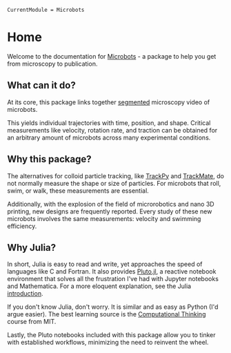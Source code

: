 ```@meta
CurrentModule = Microbots
```

# Home

Welcome to the documentation for [Microbots](https://github.com/czimm79/Microbots.jl) - a package to help you get from microscopy to publication.

## What can it do?

At its core, this package links together [segmented](https://en.wikipedia.org/wiki/Image_segmentation) microscopy video of microbots.

 This yields individual trajectories with time, position, and shape. Critical measurements like velocity, rotation rate, and traction can be obtained for an arbitrary amount of microbots across many experimental conditions.

## Why this package?

The alternatives for colloid particle tracking, like [TrackPy](https://soft-matter.github.io/trackpy/v0.5.0/) and [TrackMate](https://www.sciencedirect.com/science/article/pii/S1046202316303346), do not normally measure the shape or size of particles. For microbots that roll, swim, or walk, these measurements are essential. 

Additionally, with the explosion of the field of microrobotics and nano 3D printing, new designs are frequently reported. Every study of these new microbots involves the same measurements: velocity and swimming efficiency.

## Why Julia?

In short, Julia is easy to read and write, yet approaches the speed of languages like C and Fortran. It also provides [Pluto.jl](https://github.com/fonsp/Pluto.jl), a reactive notebook environment that solves all the frustration I've had with Jupyter notebooks and Mathematica. For a more eloquent explanation, see the Julia [introduction](https://docs.julialang.org/en/v1/).

If you don't know Julia, don't worry. It is similar and as easy as Python (I'd argue easier). The best learning source is the [Computational Thinking](https://computationalthinking.mit.edu/Spring21/) course from MIT.

Lastly, the Pluto notebooks included with this package allow you to tinker with established workflows, minimizing the need to reinvent the wheel.